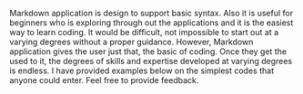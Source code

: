 Markdown application is design to support basic syntax. Also it is useful for beginners who is exploring through out the applications and it is the easiest way to learn coding. It would be difficult, not impossible to start out at a varying degrees without a proper guidance. However, Markdown application gives the user just that, the basic of coding. Once they get the used to it, the degrees of skills and expertise developed at varying degrees is endless. I have provided examples below on the simplest codes that anyone could enter. Feel free to provide feedback.
